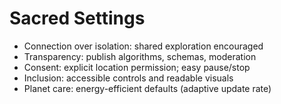 # Sacred Settings

- Connection over isolation: shared exploration encouraged
- Transparency: publish algorithms, schemas, moderation
- Consent: explicit location permission; easy pause/stop
- Inclusion: accessible controls and readable visuals
- Planet care: energy-efficient defaults (adaptive update rate)
